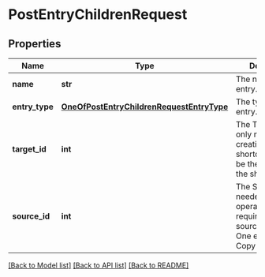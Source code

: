 # PostEntryChildrenRequest

## Properties
Name | Type | Description | Notes
------------ | ------------- | ------------- | -------------
**name** | **str** | The name of the entry. | [optional] 
**entry_type** | [**OneOfPostEntryChildrenRequestEntryType**](OneOfPostEntryChildrenRequestEntryType.md) | The type of the entry. | [optional] 
**target_id** | **int** | The TargetId is only needed for creating a shortcut. This will be the entry ID of the shortcut target. | [optional] 
**source_id** | **int** | The SourceId is needed for some operations that require a source/destination. One example is the Copy operation. | [optional] 

[[Back to Model list]](../README.md#documentation-for-models) [[Back to API list]](../README.md#documentation-for-api-endpoints) [[Back to README]](../README.md)

